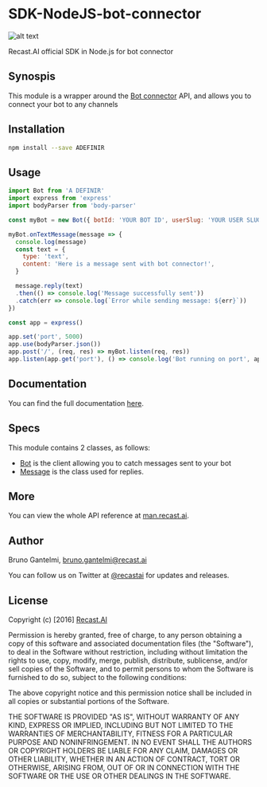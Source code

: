 # SDK-NodeJS-bot-connector

[logo]: https://camo.githubusercontent.com/619c851714395ac0957dd5a2bdf08dd4aefe0469/68747470733a2f2f63646e2e7265636173742e61692f626f742d636f6e6e6563746f722f626f742d636f6e6e6563746f722d6c6f676f2e706e67 "bot connector"

![alt text][logo]

Recast.AI official SDK in Node.js for bot connector

## Synospis

This module is a wrapper around the [Bot connector](https://botconnector.recast.ai) API, and allows you to connect your bot to any channels

## Installation

```bash
npm install --save ADEFINIR
```

## Usage

```js
import Bot from 'A DEFINIR'
import express from 'express'
import bodyParser from 'body-parser'

const myBot = new Bot({ botId: 'YOUR BOT ID', userSlug: 'YOUR USER SLUG', userToken: 'YOUR USER TOKEN' })

myBot.onTextMessage(message => {
  console.log(message)
  const text = {
    type: 'text',
    content: 'Here is a message sent with bot connector!',
  }

  message.reply(text)
  .then(() => console.log('Message successfully sent'))
  .catch(err => console.log(`Error while sending message: ${err}`))
})

const app = express()

app.set('port', 5000)
app.use(bodyParser.json())
app.post('/', (req, res) => myBot.listen(req, res))
app.listen(app.get('port'), () => console.log('Bot running on port', app.get('port')))
```

## Documentation

You can find the full documentation [here](https://github.com/RecastAI/SDK-NodeJS-bot-connector/wiki).

## Specs

This module contains 2 classes, as follows:

* [Bot](https://github.com/RecastAI/SDK-NodeJS-bot-connector/wiki/Class-Bot) is the client allowing you to catch messages sent to your bot
* [Message](https://github.com/RecastAI/SDK-NodeJS-bot-connector/wiki/Class-Message) is the class used for replies.

## More

You can view the whole API reference at [man.recast.ai](https://man.recast.ai).

## Author

Bruno Gantelmi, bruno.gantelmi@recast.ai

You can follow us on Twitter at [@recastai](https://twitter.com/recastai) for updates and releases.

## License

Copyright (c) [2016] [Recast.AI](https://recast.ai)

Permission is hereby granted, free of charge, to any person obtaining a copy
of this software and associated documentation files (the "Software"), to deal
in the Software without restriction, including without limitation the rights
to use, copy, modify, merge, publish, distribute, sublicense, and/or sell
copies of the Software, and to permit persons to whom the Software is
furnished to do so, subject to the following conditions:

The above copyright notice and this permission notice shall be included in all
copies or substantial portions of the Software.

THE SOFTWARE IS PROVIDED "AS IS", WITHOUT WARRANTY OF ANY KIND, EXPRESS OR
IMPLIED, INCLUDING BUT NOT LIMITED TO THE WARRANTIES OF MERCHANTABILITY,
FITNESS FOR A PARTICULAR PURPOSE AND NONINFRINGEMENT. IN NO EVENT SHALL THE
AUTHORS OR COPYRIGHT HOLDERS BE LIABLE FOR ANY CLAIM, DAMAGES OR OTHER
LIABILITY, WHETHER IN AN ACTION OF CONTRACT, TORT OR OTHERWISE, ARISING FROM,
OUT OF OR IN CONNECTION WITH THE SOFTWARE OR THE USE OR OTHER DEALINGS IN THE
SOFTWARE.
